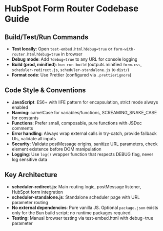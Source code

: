 # HubSpot Form Router Codebase Guide

## Build/Test/Run Commands

- **Test locally**: Open `test-embed.html?debug=true` or `form-with-router.html?debug=true` in browser
- **Debug mode**: Add `?debug=true` to any URL for console logging
- **Build (prod, minified)**: `bun run build` (outputs minified `form.css`, `scheduler-redirect.js`, `scheduler-standalone.js` to `dist/`)
- **Format code**: Use Prettier (configured via `.prettierignore`)

## Code Style & Conventions

- **JavaScript**: ES6+ with IIFE pattern for encapsulation, strict mode always enabled
- **Naming**: camelCase for variables/functions, SCREAMING_SNAKE_CASE for constants
- **Functions**: Prefer small, composable, pure functions with JSDoc comments
- **Error handling**: Always wrap external calls in try-catch, provide fallback UIs, validate all inputs
- **Security**: Validate postMessage origins, sanitize URL parameters, check element existence before DOM manipulation
- **Logging**: Use `log()` wrapper function that respects DEBUG flag, never log sensitive data

## Key Architecture

- **scheduler-redirect.js**: Main routing logic, postMessage listener, HubSpot form integration
- **scheduler-standalone.js**: Standalone scheduler page with URL parameter routing
- **No external dependencies**: Pure vanilla JS. Optional `package.json` exists only for the Bun build script; no runtime packages required.
- **Testing**: Manual browser testing via test-embed.html with debug=true parameter
